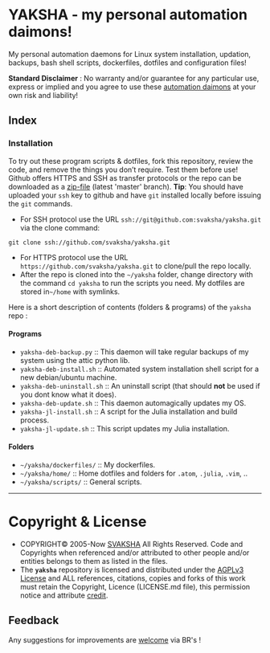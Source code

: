 # YAKSHA - my personal automation daimons!

My personal automation daemons for Linux system installation, updation, backups, bash shell scripts, dockerfiles, dotfiles and configuration files!

__Standard Disclaimer__ : No warranty and/or guarantee for any particular use, express or implied and you agree to use these [automation daimons](http://svaksha.github.io/yaksha) at your own risk and liability! 

## Index
### Installation 
To try out these program scripts & dotfiles, fork this repository, review the code, and remove the things you don’t require. Test them before use!
Github offers HTTPS and SSH as transfer protocols or the repo can be downloaded as a [zip-file][download] (latest 'master' branch). 
__Tip__: You should have uploaded your `ssh` key to github and have `git` installed locally before issuing the `git` commands.

+ For SSH protocol use the URL `ssh://git@github.com:svaksha/yaksha.git` via the clone command:
```
git clone ssh://github.com/svaksha/yaksha.git
```
+ For HTTPS protocol use the URL `https://github.com/svaksha/yaksha.git` to clone/pull the repo locally.
+ After the repo is cloned into the `~/yaksha` folder, change directory with the command `cd yaksha` to run the scripts you need. My dotfiles are stored in`~/home` with symlinks.

Here is a short description of contents (folders & programs) of the `yaksha` repo :

#### Programs
+ `yaksha-deb-backup.py` :: This daemon will take regular backups of my system using the attic python lib.
+ `yaksha-deb-install.sh` :: Automated system installation shell script for a new debian/ubuntu machine.
+ `yaksha-deb-uninstall.sh` :: An uninstall script (that should **not** be used if you dont know what it does).
+ `yaksha-deb-update.sh` :: This daemon automagically updates my OS.
+ `yaksha-jl-install.sh` :: A script for the Julia installation and build process.
+ `yaksha-jl-update.sh` :: This script updates my Julia installation.

#### Folders
+ `~/yaksha/dockerfiles/` :: My dockerfiles.
+ `~/yaksha/home/` :: Home dotfiles and folders for `.atom`, `.julia`, `.vim`, ..
+ `~/yaksha/scripts/` :: General scripts.

 [download]: https://github.com/svaksha/yaksha/archive/master.zip "download"

----

# Copyright & License
+ COPYRIGHT© 2005-Now [SVAKSHA](http://svaksha.com/pages/Bio) All Rights Reserved. Code and Copyrights when referenced and/or attributed to other people and/or entities belongs to them as listed in the files. 
+ The __`yaksha`__ repository is licensed and distributed under the [AGPLv3 License](http://www.gnu.org/licenses/agpl-3.0.html) and ALL references, citations, copies and forks of this work must retain the Copyright, Licence (LICENSE.md file), this permission notice and attribute [credit](https://en.wikipedia.org/wiki/Creative_Commons_license#Attribution).

## Feedback
Any suggestions for improvements are [welcome](https://github.com/svaksha/yaksha/issues) via BR's !

